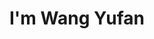 ---
title : "I'm Wang Yufan"
# full screen navigation
first_name : "WANG YUFAN"
last_name : "王雨凡"
bg_image : "images/backgrounds/2-3-1.jpg"
# animated text loop
occupations:
- "Fashion Design"
- "Graphic Design"
- "Photograph"
# - "Teacher"

# slider background image loop
slider_images:
- "images/slider/slider-1.jpg"
- "images/slider/slider-2.jpg"
- "images/slider/slider-3.jpg"
- "images/backgrounds/2-3-1.jpg"

# button
button:
  enable : true
  label : "Contact ME"
  link : "#testimonial"


# custom style
custom_class: "" 
custom_attributes: "" 
custom_css: ""

---